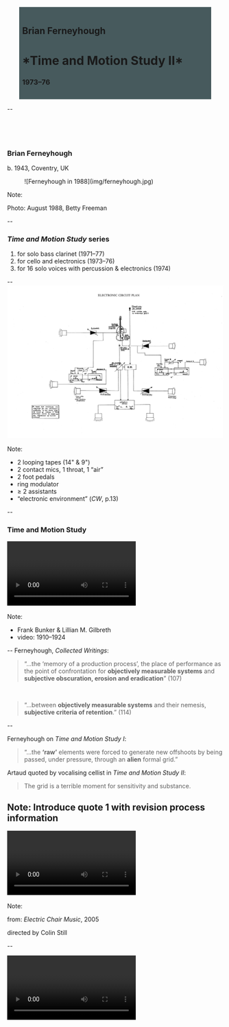 <!-- .slide: data-background="/img/ferneyhough-deforce-screenshot.png" -->
<div style="background: rgba(51, 73, 76,0.9);
            padding: 1em 0.5em;
            margin: 0 2em;">
  <h2>Brian Ferneyhough</h1>
  <h1>*Time and Motion Study II*</h2>
  <h3>1973–76</h3>
</div>

--
<!-- .slide: class="image-right" -->
<div>

&nbsp;

&nbsp;

### Brian Ferneyhough

b. 1943, Coventry, UK

</div>
<figure>
![Ferneyhough in 1988](img/ferneyhough.jpg)
</figure>

Note:

Photo: August 1988, Betty Freeman

--

### *Time and Motion Study* series

1. for solo bass clarinet (1971–77)
2. for cello and electronics (1973–76)
3. for 16 solo voices with percussion & electronics (1974)

<!-- .element: type="I" class="roman" -->

--
![Technical diagram for Ferneyhough’s Time and Motion Study II](/img/ferneyhough-tech-layout.png)

Note:
- 2 looping tapes (14" & 9")
- 2 contact mics, 1 throat, 1 “air”
- 2 foot pedals
- ring modulator
- ≥ 2 assistants
- “electronic environment” (*CW*, p.13)

--
<!-- .slide: data-background="#000000" -->

### Time and Motion Study

<video controls>
  <source data-src="video/gilbreth-stamping.mp4" type="video/mp4">
  <source data-src="video/gilbreth-stamping.webm" type="video/webm">
  Sorry, old browser, no video for you.
</video><!-- .element: class="fragment grow" data-fragment-index="1" -->

Note:
- Frank Bunker & Lillian M. Gilbreth
- video: 1910–1924

--
Ferneyhough, *Collected Writings*:

> “…the ‘memory of a production process’, the place of performance as the point
> of confrontation for **objectively measurable systems** and **subjective
> obscuration, erosion and eradication**” (107)

&nbsp;

> “…between **objectively measurable systems** and their nemesis, **subjective
> criteria of retention**.” (114)

--

Ferneyhough on *Time and Motion Study I*:

> “…the **‘raw’** elements were forced to generate new offshoots by being passed,
> under pressure, through an **alien** formal grid.”

Artaud quoted by vocalising cellist in *Time and Motion Study II*:

<!-- .element: class="fragment" data-fragment-index="1" -->

> The grid is a terrible moment for sensitivity and substance.

<!-- .element: class="fragment" data-fragment-index="1" -->

Note:
Introduce quote 1 with revision process information
--
<!-- .slide: data-background="#000000" -->
<video controls>
  <source data-src="video/bf-rendering-deceptive.mp4" type="video/mp4">
  Sorry, old browser, no video for you.
</video>

Note:

from: *Electric Chair Music*, 2005

directed by Colin Still

--
<!-- .slide: data-background="#000000" -->
<video controls>
  <source data-src="video/bf-scream.mp4" type="video/mp4">
  Sorry, old browser, no video for you.
</video>
